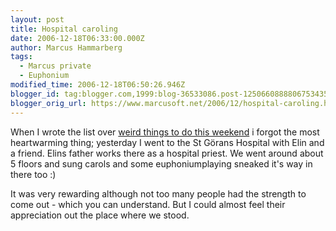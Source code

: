 ```yaml
---
layout: post
title: Hospital caroling
date: 2006-12-18T06:33:00.000Z
author: Marcus Hammarberg
tags:
  - Marcus private
  - Euphonium
modified_time: 2006-12-18T06:50:26.946Z
blogger_id: tag:blogger.com,1999:blog-36533086.post-1250660888806753435
blogger_orig_url: https://www.marcusoft.net/2006/12/hospital-caroling.html
---
```


When I wrote
the list over [weird things to do this
weekend](https://www.marcusoft.net/2006/12/strange-thing-on-agenda.html)
i forgot the most heartwarming thing; yesterday I went to the St Görans
Hospital with Elin and a friend. Elins father works there as a hospital
priest. We went around about 5 floors and sung carols and some
euphoniumplaying sneaked it's way in there too :)

It was very rewarding although not too many people had the strength to
come out - which you can understand. But I could almost feel their
appreciation out the place where we stood.
